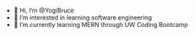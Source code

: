 - 👋 Hi, I’m @YogiBruce
- 👀 I’m interested in learning software engineering
- 🌱 I’m currently learning MERN through UW Coding Bootcamp


<!---
YogiBruce/YogiBruce is a ✨ special ✨ repository because its `README.md` (this file) appears on your GitHub profile.
You can click the Preview link to take a look at your changes.
--->
